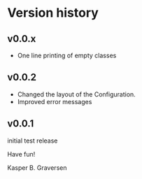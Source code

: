 # Version history

## v0.0.x
* One line printing of empty classes

## v0.0.2
* Changed the layout of the Configuration.
* Improved error messages

## v0.0.1
initial test release


Have fun!

Kasper B. Graversen
